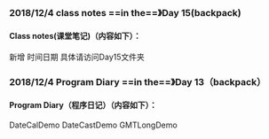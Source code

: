 ### 2018/12/4	class notes	  ==in the==》Day 15(backpack)

#### Class notes(课堂笔记)（内容如下）：

新增 	时间日期			具体请访问Day15文件夹





### 2018/12/4	Program Diary	==in the==》Day 13（backpack）

#### Program Diary（程序日记）（内容如下）：

DateCalDemo	DateCastDemo	GMTLongDemo